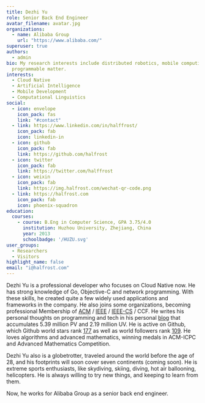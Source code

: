```yaml
---
title: Dezhi Yu
role: Senior Back End Engineer
avatar_filename: avatar.jpg
organizations:
  - name: Alibaba Group
    url: "https://www.alibaba.com/"
superuser: true
authors:
  - admin
bio: My research interests include distributed robotics, mobile computing and
  programmable matter.
interests:
  - Cloud Native
  - Artificial Intelligence
  - Mobile Development
  - Computational Linguistics
social:
  - icon: envelope
    icon_pack: fas
    link: "#contact"
  - link: https://www.linkedin.com/in/halffrost/
    icon_pack: fab
    icon: linkedin-in
  - icon: github
    icon_pack: fab
    link: https://github.com/halfrost
  - icon: twitter
    icon_pack: fab
    link: https://twitter.com/halffrost
  - icon: weixin
    icon_pack: fab
    link: https://img.halfrost.com/wechat-qr-code.png
  - link: https://halfrost.com
    icon_pack: fab
    icon: phoenix-squadron
education:
  courses:
    - course: B.Eng in Computer Science, GPA 3.75/4.0
      institution: Huzhou University, Zhejiang, China
      year: 2013
      schoolbadge: '/HUZU.svg'
user_groups:
  - Researchers
  - Visitors
highlight_name: false
email: "i@halfrost.com"
---
```

Dezhi Yu is a professional developer who focuses on Cloud Native now. He has strong knowledge of Go, Objective-C and network programming. With these skills, he created quite a few widely used applications and frameworks in the company. He also joins [](https://www.acm.org/)some organizations, becoming professional Membership of [ACM](https://img.halfrost.com/certificate/ACM_memcert0104000A02030A_00.pdf) / [IEEE](https://img.halfrost.com/certificate/IEEE_MEM500_97002879.pdf) / [IEEE-CS](https://img.halfrost.com/certificate/IEEE_CS_MEMC016_97002879.pdf) / CCF. He writes his personal thoughts on programming and tech in his personal [blog](https://halfrost.com) that accumulates 5.39 million PV  and 2.19 million UV. He is active on Github, which Github world stars rank [177](https://gitstar-ranking.com/halfrost) as well as world followers rank [109](https://wangchujiang.com/github-rank/). He loves algorithms and advanced mathematics, winning medals in  ACM-ICPC  and Advanced Mathematics Competition.

Dezhi Yu also is a globetrotter, traveled around the world before the age of 28, and his footprints will soon cover seven continents (coming soon). He is extreme sports enthusiasts, like skydiving, skiing, diving, hot air ballooning, helicopters. He is always willing to try new things, and keeping to learn from them.

Now, he works for Alibaba Group as a senior back end engineer.
